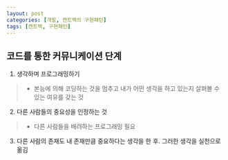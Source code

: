 ```yaml
---
layout: post
categories: [개발, 켄트벡의 구현패턴]
tags: [켄트벡, 구현패턴]
---
```

## 코드를 통한 커뮤니케이션 단계

1. 생각하며 프로그래밍하기
>  - 본능에 의해 코딩하는 것을 멈추고 내가 어떤 생각을 하고 있는지 살펴볼 수 있는 여유를 갖는 것
2. 다른 사람들의 중요성을 인정하는 것
>  - 다른 사람들을 배려하는 프로그래밍 필요
3. 다른 사람의 존재도 내 존재만큼 중요하다는 생각을 한 후. 그러한 생각을 실천으로 옮김
